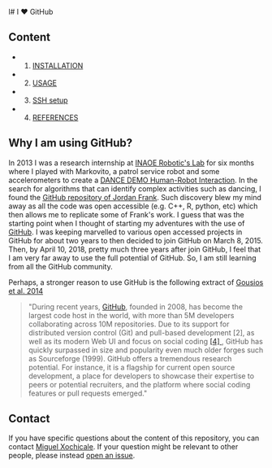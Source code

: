 l# I :heart: GitHub 

## Content
* 1. [INSTALLATION](INSTALLATION.md)
* 2. [USAGE](BasicUsage.md)
* 3. [SSH setup](SSH.md)
* 4. [REFERENCES](REFERENCES.md)

## Why I am using GitHub?
In 2013 I was a research internship at [INAOE Robotic's Lab](http://ccc.inaoep.mx/grupos/robotica.php)
for six months where I played with Markovito, a patrol service robot and some accelerometers
to create a [DANCE DEMO Human-Robot Interaction](https://www.youtube.com/watch?v=Kw-lZam_qZI).
In the search for algorithms that can identify complex activities such as 
dancing, I found the [GitHub repository of Jordan Frank](https://github.com/jwf/tdetools).
Such discovery blew my mind away as all the code was open accessible (e.g. C++, R, python, etc) 
which then allows me to replicate some of Frank's work.
I guess that was the starting point when I thought of starting my adventures with the use of [GitHub](https://en.wikipedia.org/wiki/GitHub).
I was keeping marvelled to various open accessed projects in GitHub for about two years to then decided to join GitHub on March 8, 2015.
Then, by April 10, 2018, pretty much three years after join GitHub, I feel 
that I am very far away to use the full potential of GitHub. 
So, I am still learning from all the GitHub community. 

Perhaps, a stronger reason to use GitHub is the following extract of 
 [Gousios et al. 2014](/references/lean-ghtorrent.pdf)

> "During recent years, [GitHub](https://en.wikipedia.org/wiki/GitHub),
founded in 2008, has become the largest code host in the world, with more
than 5M developers collaborating across 10M repositories.
Due to its support for distributed
version control (Git) and pull-based development [2], as well as
its modern Web UI and focus on social coding [ [4] ](/references/dabbish-cscw2012.pdf),
GitHub has quickly surpassed
in size and popularity even much older forges such as Sourceforge (1999).
GitHub offers a tremendous research potential. For instance, it is
a flagship for current open source development, a place for developers to
showcase their expertise to peers or potential recruiters, and
the platform where social coding features or pull requests emerged."

## Contact 
If you have specific questions about the content of this repository, you can contact 
[Miguel Xochicale](mailto:perez.xochicale@gmail.com?subject="[github]"). 
If your question might be relevant to other people, please instead 
[open an issue](https://github.com/mxochicale/github/issues).
